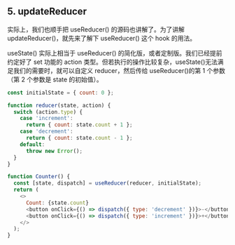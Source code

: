 ## 5. updateReducer

实际上，我们也顺手把 useReducer() 的源码也讲解了。为了讲解 updateReducer()，就先来了解下 useReducer() 这个 hook 的用法。

useState() 实际上相当于 useReducer() 的简化版，或者定制版。我们已经提前约定好了 set 功能的 action 类型。但若执行的操作比较复杂，useState()无法满足我们的需要时，就可以自定义 reducer，然后传给 useReducer()的第 1 个参数（第 2 个参数是 state 的初始值）。

```javascript
const initialState = { count: 0 };

function reducer(state, action) {
  switch (action.type) {
    case 'increment':
      return { count: state.count + 1 };
    case 'decrement':
      return { count: state.count - 1 };
    default:
      throw new Error();
  }
}

function Counter() {
  const [state, dispatch] = useReducer(reducer, initialState);
  return (
    <>
      Count: {state.count}
      <button onClick={() => dispatch({ type: 'decrement' })}>-</button>
      <button onClick={() => dispatch({ type: 'increment' })}>+</button>
    </>
  );
}
```

